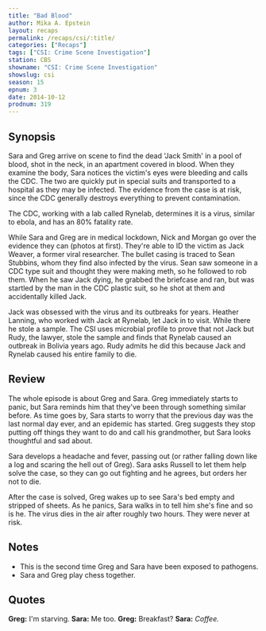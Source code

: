 ```yaml
---
title: "Bad Blood"
author: Mika A. Epstein
layout: recaps
permalink: /recaps/csi/:title/
categories: ["Recaps"]
tags: ["CSI: Crime Scene Investigation"]
station: CBS
showname: "CSI: Crime Scene Investigation"
showslug: csi
season: 15
epnum: 3
date: 2014-10-12
prodnum: 319
---
```


## Synopsis

Sara and Greg arrive on scene to find the dead 'Jack Smith' in a pool of blood, shot in the neck, in an apartment covered in blood. When they examine the body, Sara notices the victim's eyes were bleeding and calls the CDC. The two are quickly put in special suits and transported to a hospital as they may be infected. The evidence from the case is at risk, since the CDC generally destroys everything to prevent contamination.

The CDC, working with a lab called Rynelab, determines it is a virus, similar to ebola, and has an 80% fatality rate.

While Sara and Greg are in medical lockdown, Nick and Morgan go over the evidence they can (photos at first). They're able to ID the victim as Jack Weaver, a former viral researcher. The bullet casing is traced to Sean Stubbins, whom they find also infected by the virus. Sean saw someone in a CDC type suit and thought they were making meth, so he followed to rob them. When he saw Jack dying, he grabbed the briefcase and ran, but was startled by the man in the CDC plastic suit, so he shot at them and accidentally killed Jack.

Jack was obsessed with the virus and its outbreaks for years. Heather Lanning, who worked with Jack at Rynelab, let Jack in to visit. While there he stole a sample. The CSI uses microbial profile to prove that not Jack but Rudy, the lawyer, stole the sample and finds that Rynelab caused an outbreak in Bolivia years ago. Rudy admits he did this because Jack and Rynelab caused his entire family to die.

## Review

The whole episode is about Greg and Sara. Greg immediately starts to panic, but Sara reminds him that they've been through something similar before. As time goes by, Sara starts to worry that the previous day was the last normal day ever, and an epidemic has started. Greg suggests they stop putting off things they want to do and call his grandmother, but Sara looks thoughtful and sad about.

Sara develops a headache and fever, passing out (or rather falling down like a log and scaring the hell out of Greg). Sara asks Russell to let them help solve the case, so they can go out fighting and he agrees, but orders her not to die.

After the case is solved, Greg wakes up to see Sara's bed empty and stripped of sheets. As he panics, Sara walks in to tell him she's fine and so is he. The virus dies in the air after roughly two hours. They were never at risk.

## Notes

* This is the second time Greg and Sara have been exposed to pathogens.
* Sara and Greg play chess together.

## Quotes

**Greg:** I'm starving.
**Sara:** Me too.
**Greg:** Breakfast?
**Sara:** _Coffee._

